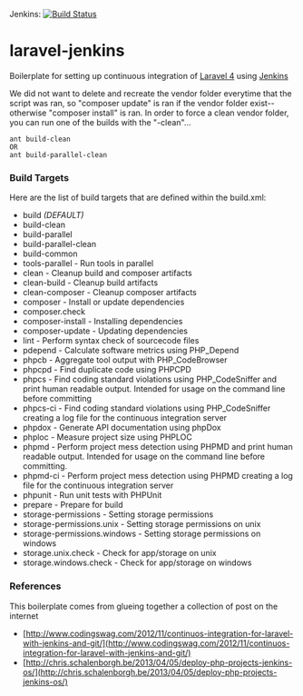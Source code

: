 Jenkins: [![Build Status](http://jenkins.adjective.xyz/buildStatus/icon?job=adjective-laravel)](http://jenkins.adjective.xyz/job/adjective-laravel/)

# laravel-jenkins

Boilerplate for setting up continuous integration of [Laravel 4](http://www.laravel.com/) using [Jenkins](http://www.jenkins-ci.org)

We did not want to delete and recreate the vendor folder everytime that the script was ran, so "composer update" is ran if the vendor folder exist--otherwise "composer install" is ran.  In order to force a clean vendor folder, you can run one of the builds with the "-clean"…

	ant build-clean
	OR
	ant build-parallel-clean



### Build Targets
Here are the list of build targets that are defined within the build.xml:

* build *(DEFAULT)*
* build-clean
* build-parallel
* build-parallel-clean
* build-common
* tools-parallel - Run tools in parallel
* clean - Cleanup build and composer artifacts
* clean-build - Cleanup build artifacts
* clean-composer - Cleanup composer artifacts
* composer - Install or update dependencies
* composer.check
* composer-install - Installing dependencies
* composer-update - Updating dependencies
* lint - Perform syntax check of sourcecode files
* pdepend - Calculate software metrics using PHP_Depend
* phpcb - Aggregate tool output with PHP_CodeBrowser
* phpcpd - Find duplicate code using PHPCPD
* phpcs - Find coding standard violations using PHP_CodeSniffer and print human readable output. Intended for usage on the command line before committing
* phpcs-ci - Find coding standard violations using PHP_CodeSniffer creating a log file for the continuous integration server
* phpdox - Generate API documentation using phpDox
* phploc - Measure project size using PHPLOC
* phpmd - Perform project mess detection using PHPMD and print human readable output. Intended for usage on the command line before committing.
* phpmd-ci - Perform project mess detection using PHPMD creating a log file for the continuous integration server
* phpunit - Run unit tests with PHPUnit
* prepare - Prepare for build
* storage-permissions - Setting storage permissions
* storage-permissions.unix - Setting storage permissions on unix
* storage-permissions.windows - Setting storage permissions on windows
* storage.unix.check - Check for app/storage on unix
* storage.windows.check - Check for app/storage on windows

### References
This boilerplate comes from glueing together a collection of post on the internet
* [http://www.codingswag.com/2012/11/continuos-integration-for-laravel-with-jenkins-and-git/](http://www.codingswag.com/2012/11/continuos-integration-for-laravel-with-jenkins-and-git/)
* [http://chris.schalenborgh.be/2013/04/05/deploy-php-projects-jenkins-os/](http://chris.schalenborgh.be/2013/04/05/deploy-php-projects-jenkins-os/)

